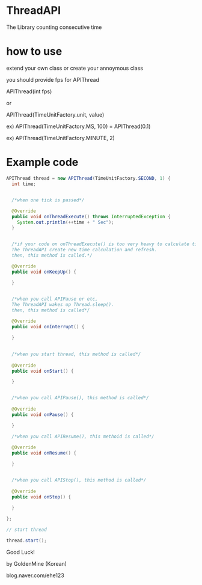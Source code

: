 # ThreadAPI
The Library counting consecutive time 



# how to use
extend your own class or create your annoymous class

you should provide fps for APIThread

APIThread(int fps)

or

APIThread(TimeUnitFactory.unit, value)

  ex) APIThread(TimeUnitFactory.MS, 100) = APIThread(0.1)
  
  ex) APIThread(TimeUnitFactory.MINUTE, 2)
  



# Example code
```java
APIThread thread = new APIThread(TimeUnitFactory.SECOND, 1) {
  int time;


  /*when one tick is passed*/
  
  @Override
  public void onThreadExecute() throws InterruptedException {
    System.out.println(++time + " Sec");
  }


  /*if your code on onThreadExecute() is too very heavy to calculate time normally, 
  The ThreadAPI create new time calculation and refresh.        
  then, this method is called.*/
 
  @Override
  public void onKeepUp() {

  }


  /*when you call APIPause or etc,
  The ThreadAPI wakes up Thread.sleep(). 
  then, this method is called*/ 
 
  @Override 
  public void onInterrupt() {

  }
  

  /*when you start thread, this method is called*/
  
  @Override
  public void onStart() {

  }


  /*when you call APIPause(), this method is called*/
  
  @Override
  public void onPause() {

  }

  /*when you call APIResume(), this methoid is called*/
  
  @Override
  public void onResume() {

  }


  /*when you call APIStop(), this method is called*/
  
  @Override
  public void onStop() {

  }
  
};

// start thread

thread.start();
```




Good Luck!

by GoldenMine (Korean)

blog.naver.com/ehe123
